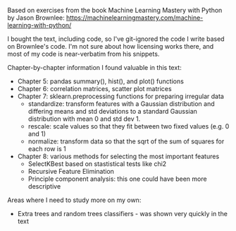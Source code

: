 Based on exercises from the book Machine Learning Mastery with Python by Jason Brownlee: https://machinelearningmastery.com/machine-learning-with-python/

I bought the text, including code, so I've git-ignored the code I write based on Brownlee's code. I'm not sure about how licensing works there, and most of my code is near-verbatim from his snippets.

Chapter-by-chapter information I found valuable in this text:

- Chapter 5: pandas summary(), hist(), and plot() functions
- Chapter 6: correlation matrices, scatter plot matrices
- Chapter 7: sklearn.preprocessing functions for preparing irregular data
  - standardize: transform features with a Gaussian distribution and differing means and std deviations to a standard Gaussian distribution with mean 0 and std dev 1.
  - rescale: scale values so that they fit between two fixed values (e.g. 0 and 1)
  - normalize: transform data so that the sqrt of the sum of squares for each row is 1
- Chapter 8: various methods for selecting the most important features
  - SelectKBest based on stastistical tests like chi2
  - Recursive Feature Elimination
  - Principle component analysis: this one could have been more descriptive


Areas where I need to study more on my own:

- Extra trees and random trees classifiers - was shown very quickly in the text
